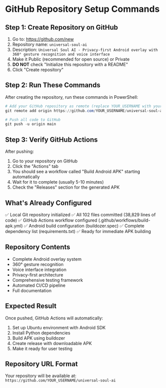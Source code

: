 # GitHub Repository Setup Commands

## Step 1: Create Repository on GitHub
1. Go to: https://github.com/new
2. Repository name: `universal-soul-ai`
3. Description: `Universal Soul AI - Privacy-first Android overlay with 360° gesture recognition and voice interface`
4. Make it Public (recommended for open source) or Private
5. **DO NOT** check "Initialize this repository with a README"
6. Click "Create repository"

## Step 2: Run These Commands
After creating the repository, run these commands in PowerShell:

```powershell
# Add your GitHub repository as remote (replace YOUR_USERNAME with your actual GitHub username)
git remote add origin https://github.com/YOUR_USERNAME/universal-soul-ai.git

# Push all code to GitHub
git push -u origin main
```

## Step 3: Verify GitHub Actions
After pushing:
1. Go to your repository on GitHub
2. Click the "Actions" tab
3. You should see a workflow called "Build Android APK" starting automatically
4. Wait for it to complete (usually 5-10 minutes)
5. Check the "Releases" section for the generated APK

## What's Already Configured
✅ Local Git repository initialized
✅ All 102 files committed (38,829 lines of code)
✅ GitHub Actions workflow configured (.github/workflows/build-apk.yml)
✅ Android build configuration (buildozer.spec)
✅ Complete dependency list (requirements.txt)
✅ Ready for immediate APK building

## Repository Contents
- Complete Android overlay system
- 360° gesture recognition
- Voice interface integration
- Privacy-first architecture
- Comprehensive testing framework
- Automated CI/CD pipeline
- Full documentation

## Expected Result
Once pushed, GitHub Actions will automatically:
1. Set up Ubuntu environment with Android SDK
2. Install Python dependencies
3. Build APK using buildozer
4. Create release with downloadable APK
5. Make it ready for user testing

## Repository URL Format
Your repository will be available at:
`https://github.com/YOUR_USERNAME/universal-soul-ai`